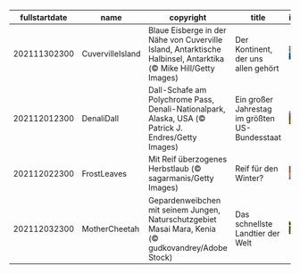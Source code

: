 |fullstartdate|name|copyright|title|image|
|--|--|--|--|--|
202111302300|CuvervilleIsland|Blaue Eisberge in der Nähe von Cuverville Island, Antarktische Halbinsel, Antarktika (© Mike Hill/Getty Images)|Der Kontinent, der uns allen gehört|![](/de-DE/2021/12/202111302300CuvervilleIsland.jpg)|
202112012300|DenaliDall|Dall-Schafe am Polychrome Pass, Denali-Nationalpark, Alaska, USA (© Patrick J. Endres/Getty Images)|Ein großer Jahrestag im größten US-Bundesstaat|![](/de-DE/2021/12/202112012300DenaliDall.jpg)|
202112022300|FrostLeaves|Mit Reif überzogenes Herbstlaub (© sagarmanis/Getty Images)|Reif für den Winter?|![](/de-DE/2021/12/202112022300FrostLeaves.jpg)|
202112032300|MotherCheetah|Gepardenweibchen mit seinem Jungen, Naturschutzgebiet Masai Mara, Kenia (© gudkovandrey/Adobe Stock)|Das schnellste Landtier der Welt|![](/de-DE/2021/12/202112032300MotherCheetah.jpg)|
